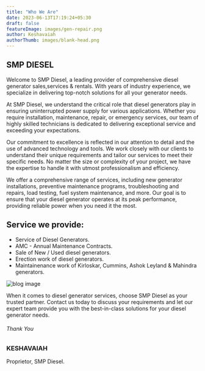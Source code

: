 ```yaml
---
title: "Who We Are"
date: 2023-06-13T17:19:24+05:30
draft: false
featureImage: images/gen-repair.png
author: Keshavaiah
authorThumb: images/blank-head.png
---
```


## SMP DIESEL
Welcome to SMP Diesel, a leading provider of comprehensive diesel generator sales,services & rentals. With years of industry experience, we specialize in delivering top-notch solutions for all your generator needs.

At SMP Diesel, we understand the critical role that diesel generators play in ensuring uninterrupted power supply for various applications. Whether you require installation, maintenance, repair, or emergency services, our team of highly skilled technicians is dedicated to delivering exceptional service and exceeding your expectations.

Our commitment to excellence is reflected in our attention to detail and the use of advanced technology and tools. We work closely with our clients to understand their unique requirements and tailor our services to meet their specific needs. No matter the size or complexity of your project, we have the expertise to handle it with utmost professionalism and efficiency.

We offer a comprehensive range of services, including new generator installations, preventive maintenance programs, troubleshooting and repairs, load testing, fuel system maintenance, and more. Our goal is to ensure that your diesel generator operates at its peak performance, providing reliable power when you need it the most.


## Service we provide:

- Service of Diesel Generators.
- AMC - Annual Maintenance Contracts.
- Sale of New / Used diesel generators.
- Erection work of diesel generators.
- Maintainenance work of Kirloskar, Cummins, Ashok Leyland & Mahindra generators.

![blog image](/images/gen-repair.png)


When it comes to diesel generator services, choose SMP Diesel as your trusted partner. Contact us today to discuss your requirements and let our expert team provide you with the best-in-class solutions for your diesel generator needs.

######  Thank You



### KESHAVAIAH

Proprietor, SMP Diesel.


